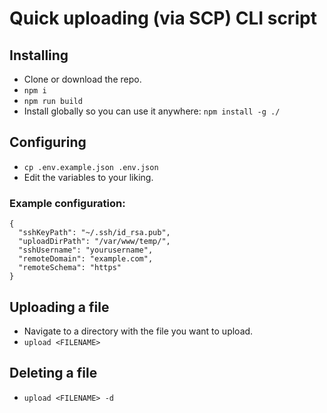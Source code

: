 # Quick uploading (via SCP) CLI script

## Installing

- Clone or download the repo.
- `npm i`
- `npm run build`
- Install globally so you can use it anywhere: `npm install -g ./`

## Configuring

- `cp .env.example.json .env.json`
- Edit the variables to your liking.

### Example configuration:

```
{
  "sshKeyPath": "~/.ssh/id_rsa.pub",
  "uploadDirPath": "/var/www/temp/",
  "sshUsername": "yourusername",
  "remoteDomain": "example.com",
  "remoteSchema": "https"
}
```

## Uploading a file

- Navigate to a directory with the file you want to upload.
- `upload <FILENAME>`

## Deleting a file

- `upload <FILENAME> -d`
